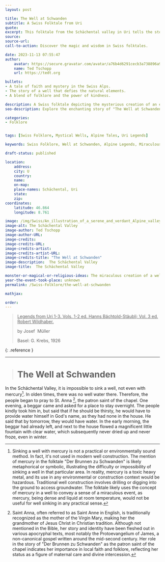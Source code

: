 ```yaml
---
layout: post

title: The Well at Schwanden
subtitle: A Swiss Folktale from Uri
quote: 
excerpt: This folktale from the Schächental valley in Uri tells the story of how a miraculous well came to be, thanks to the intervention of a mysterious traveler and the faith of the local people.
source: 
source-url: 
call-to-action: Discover the magic and wisdom in Swiss folktales.

date: 2023-11-13 07:55:47
author:
    avatar: https://secure.gravatar.com/avatar/a76b4d6291cecb3a738896a971bfb903?s=512&d=mp&r=g
    name: Ted Tschopp
    url: https://tedt.org

bullets:
- A tale of faith and mystery in the Swiss Alps.
- The story of a well that defies the natural elements.
- A blend of folklore and the power of kindness.

description: A Swiss folktale depicting the mysterious creation of an ever-flowing well in the Schächental valley.
seo-description: Explore the enchanting story of "The Well at Schwanden", a Swiss folktale filled with mystery, faith, and the enduring power of kindness.

categories:
- Folklore


tags: [Swiss Folklore, Mystical Wells, Alpine Tales, Uri Legends]

keywords: Swiss Folklore, Well at Schwanden, Alpine Legends, Miraculous Wells

draft-status: published

location:
    address: 
    city: U
    country: 
    name: 
    on-map:
    place-names: Schächental, Uri
    state:
    zip:
coordinates:
    latitude: 46.864
    longitude: 8.761

image: /img/Swiss/An_illustration_of_a_serene_and_verdant_Alpine_valley.jpg
image-alt: The Schächental Valley
image-author: Ted Tschopp
image-author-URL: 
image-credits: 
image-credits-URL: 
image-credits-artist: 
image-credits-artist-URL: 
image-credits-title: "The Well at Schwanden"
image-description:  The Schächental Valley
image-title:  The Schächental Valley

monster-or-magical-or-religious-ideas: The miraculous creation of a well by a mysterious traveler.
year-the-event-took-place: unknown
permalink: /Swiss-Folklore/the-well-at-schwanden

mathjax:

order:
---
```



> <ins> Legends from Uri 1-3. Vols. 1-2 ed. Hanns Bächtold-Stäubli; Vol. 3 ed. Robert Wildhaber.</ins>
> 
> by Josef  Müller
> 
>  Basel: G. Krebs, 1926
>
{: .reference }

---

> # The Well at Schwanden

In the Schächental Valley, it is impossible to sink a well, not even with mercury[^1]. In olden times, there was no well water there. Therefore, the people began to pray to St. Anna [^2], the patron saint of the chapel. One evening, a beggar came and asked for a place to stay overnight. The people kindly took him in, but said that if he should be thirsty, he would have to provide water himself in God's name, as they had none in the house. He said that by tomorrow, they would have water. In the early morning, the beggar had already left, and next to the house flowed a magnificent little fountain with clear water, which subsequently never dried up and never froze, even in winter.

[^1]: Sinking a well with mercury is not a practical or environmentally sound method. In fact, it's not used in modern well construction. The mention of mercury in the folktale "Der Brunnen zu Schwanden" is likely metaphorical or symbolic, illustrating the difficulty or impossibility of sinking a well in that particular area. In reality, mercury is a toxic heavy metal, and its use in any environmental or construction context would be hazardous. Traditional well construction involves drilling or digging into the ground to access groundwater.  The folktale likely uses the concept of mercury in a well to convey a sense of a miraculous event, as mercury, being dense and liquid at room temperature, would not be useful for well sinking in any practical sense.

[^2]: Saint Anna, often referred to as Saint Anne in English, is traditionally recognized as the mother of the Virgin Mary, making her the grandmother of Jesus Christ in Christian tradition. Although not mentioned in the Bible, her story and identity have been fleshed out in various apocryphal texts, most notably the Protoevangelium of James, a non-canonical gospel written around the mid-second century.  Her role in the story of "Der Brunnen zu Schwanden" as the patron saint of the chapel indicates her importance in local faith and folklore, reflecting her status as a figure of maternal care and divine intercession.

